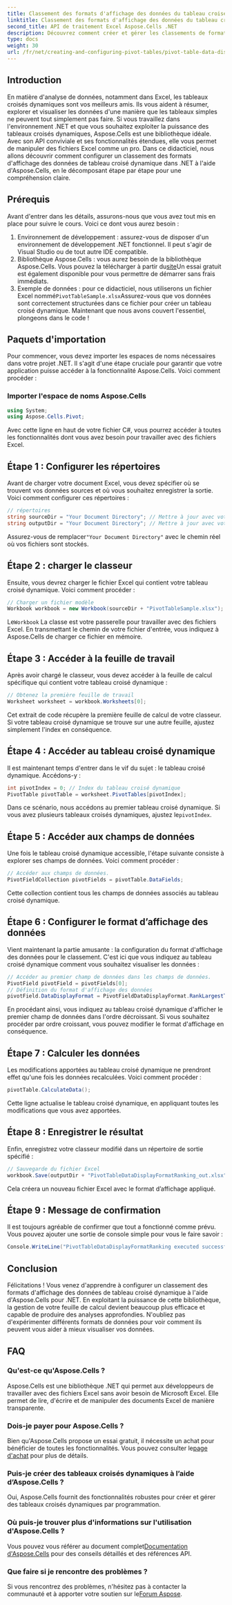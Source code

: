 ```yaml
---
title: Classement des formats d'affichage des données du tableau croisé dynamique dans .NET
linktitle: Classement des formats d'affichage des données du tableau croisé dynamique dans .NET
second_title: API de traitement Excel Aspose.Cells .NET
description: Découvrez comment créer et gérer les classements de format d'affichage des données de tableau croisé dynamique dans .NET à l'aide d'Aspose.Cells avec ce guide étape par étape.
type: docs
weight: 30
url: /fr/net/creating-and-configuring-pivot-tables/pivot-table-data-display-format-ranking/
---
```

## Introduction
En matière d'analyse de données, notamment dans Excel, les tableaux croisés dynamiques sont vos meilleurs amis. Ils vous aident à résumer, explorer et visualiser les données d'une manière que les tableaux simples ne peuvent tout simplement pas faire. Si vous travaillez dans l'environnement .NET et que vous souhaitez exploiter la puissance des tableaux croisés dynamiques, Aspose.Cells est une bibliothèque idéale. Avec son API conviviale et ses fonctionnalités étendues, elle vous permet de manipuler des fichiers Excel comme un pro. Dans ce didacticiel, nous allons découvrir comment configurer un classement des formats d'affichage des données de tableau croisé dynamique dans .NET à l'aide d'Aspose.Cells, en le décomposant étape par étape pour une compréhension claire.
## Prérequis
Avant d'entrer dans les détails, assurons-nous que vous avez tout mis en place pour suivre le cours. Voici ce dont vous aurez besoin :
1. Environnement de développement : assurez-vous de disposer d'un environnement de développement .NET fonctionnel. Il peut s'agir de Visual Studio ou de tout autre IDE compatible.
2. Bibliothèque Aspose.Cells : vous aurez besoin de la bibliothèque Aspose.Cells. Vous pouvez la télécharger à partir du[site](https://releases.aspose.com/cells/net/)Un essai gratuit est également disponible pour vous permettre de démarrer sans frais immédiats.
3.  Exemple de données : pour ce didacticiel, nous utiliserons un fichier Excel nommé`PivotTableSample.xlsx`Assurez-vous que vos données sont correctement structurées dans ce fichier pour créer un tableau croisé dynamique.
Maintenant que nous avons couvert l'essentiel, plongeons dans le code !
## Paquets d'importation
Pour commencer, vous devez importer les espaces de noms nécessaires dans votre projet .NET. Il s'agit d'une étape cruciale pour garantir que votre application puisse accéder à la fonctionnalité Aspose.Cells. Voici comment procéder :
### Importer l'espace de noms Aspose.Cells
```csharp
using System;
using Aspose.Cells.Pivot;
```
Avec cette ligne en haut de votre fichier C#, vous pourrez accéder à toutes les fonctionnalités dont vous avez besoin pour travailler avec des fichiers Excel.
## Étape 1 : Configurer les répertoires
Avant de charger votre document Excel, vous devez spécifier où se trouvent vos données sources et où vous souhaitez enregistrer la sortie. Voici comment configurer ces répertoires :
```csharp
// répertoires
string sourceDir = "Your Document Directory"; // Mettre à jour avec votre répertoire actuel
string outputDir = "Your Document Directory"; // Mettre à jour avec votre répertoire actuel
```
 Assurez-vous de remplacer`"Your Document Directory"` avec le chemin réel où vos fichiers sont stockés.
## Étape 2 : charger le classeur
Ensuite, vous devrez charger le fichier Excel qui contient votre tableau croisé dynamique. Voici comment procéder :
```csharp
// Charger un fichier modèle
Workbook workbook = new Workbook(sourceDir + "PivotTableSample.xlsx");
```
 Le`Workbook` La classe est votre passerelle pour travailler avec des fichiers Excel. En transmettant le chemin de votre fichier d'entrée, vous indiquez à Aspose.Cells de charger ce fichier en mémoire.
## Étape 3 : Accéder à la feuille de travail
Après avoir chargé le classeur, vous devez accéder à la feuille de calcul spécifique qui contient votre tableau croisé dynamique :
```csharp
// Obtenez la première feuille de travail
Worksheet worksheet = workbook.Worksheets[0];
```
Cet extrait de code récupère la première feuille de calcul de votre classeur. Si votre tableau croisé dynamique se trouve sur une autre feuille, ajustez simplement l'index en conséquence.
## Étape 4 : Accéder au tableau croisé dynamique
Il est maintenant temps d'entrer dans le vif du sujet : le tableau croisé dynamique. Accédons-y :
```csharp
int pivotIndex = 0; // Index du tableau croisé dynamique
PivotTable pivotTable = worksheet.PivotTables[pivotIndex];
```
Dans ce scénario, nous accédons au premier tableau croisé dynamique. Si vous avez plusieurs tableaux croisés dynamiques, ajustez le`pivotIndex`.
## Étape 5 : Accéder aux champs de données
Une fois le tableau croisé dynamique accessible, l'étape suivante consiste à explorer ses champs de données. Voici comment procéder :
```csharp
// Accéder aux champs de données.
PivotFieldCollection pivotFields = pivotTable.DataFields;
```
Cette collection contient tous les champs de données associés au tableau croisé dynamique.
## Étape 6 : Configurer le format d’affichage des données
Vient maintenant la partie amusante : la configuration du format d'affichage des données pour le classement. C'est ici que vous indiquez au tableau croisé dynamique comment vous souhaitez visualiser les données :
```csharp
// Accéder au premier champ de données dans les champs de données.
PivotField pivotField = pivotFields[0];
// Définition du format d'affichage des données
pivotField.DataDisplayFormat = PivotFieldDataDisplayFormat.RankLargestToSmallest;
```
En procédant ainsi, vous indiquez au tableau croisé dynamique d'afficher le premier champ de données dans l'ordre décroissant. Si vous souhaitez procéder par ordre croissant, vous pouvez modifier le format d'affichage en conséquence.
## Étape 7 : Calculer les données
Les modifications apportées au tableau croisé dynamique ne prendront effet qu'une fois les données recalculées. Voici comment procéder :
```csharp
pivotTable.CalculateData();
```
Cette ligne actualise le tableau croisé dynamique, en appliquant toutes les modifications que vous avez apportées.
## Étape 8 : Enregistrer le résultat
Enfin, enregistrez votre classeur modifié dans un répertoire de sortie spécifié :
```csharp
// Sauvegarde du fichier Excel
workbook.Save(outputDir + "PivotTableDataDisplayFormatRanking_out.xlsx");
```
Cela créera un nouveau fichier Excel avec le format d’affichage appliqué. 
## Étape 9 : Message de confirmation
Il est toujours agréable de confirmer que tout a fonctionné comme prévu. Vous pouvez ajouter une sortie de console simple pour vous le faire savoir :
```csharp
Console.WriteLine("PivotTableDataDisplayFormatRanking executed successfully.");
```
## Conclusion
Félicitations ! Vous venez d'apprendre à configurer un classement des formats d'affichage des données de tableau croisé dynamique à l'aide d'Aspose.Cells pour .NET. En exploitant la puissance de cette bibliothèque, la gestion de votre feuille de calcul devient beaucoup plus efficace et capable de produire des analyses approfondies. N'oubliez pas d'expérimenter différents formats de données pour voir comment ils peuvent vous aider à mieux visualiser vos données. 
## FAQ
### Qu'est-ce qu'Aspose.Cells ?
Aspose.Cells est une bibliothèque .NET qui permet aux développeurs de travailler avec des fichiers Excel sans avoir besoin de Microsoft Excel. Elle permet de lire, d'écrire et de manipuler des documents Excel de manière transparente.
### Dois-je payer pour Aspose.Cells ?
Bien qu'Aspose.Cells propose un essai gratuit, il nécessite un achat pour bénéficier de toutes les fonctionnalités. Vous pouvez consulter le[page d'achat](https://purchase.aspose.com/buy) pour plus de détails.
### Puis-je créer des tableaux croisés dynamiques à l’aide d’Aspose.Cells ?
Oui, Aspose.Cells fournit des fonctionnalités robustes pour créer et gérer des tableaux croisés dynamiques par programmation.
### Où puis-je trouver plus d'informations sur l'utilisation d'Aspose.Cells ?
 Vous pouvez vous référer au document complet[Documentation d'Aspose.Cells](https://reference.aspose.com/cells/net/) pour des conseils détaillés et des références API.
### Que faire si je rencontre des problèmes ?
 Si vous rencontrez des problèmes, n'hésitez pas à contacter la communauté et à apporter votre soutien sur le[Forum Aspose](https://forum.aspose.com/c/cells/9).